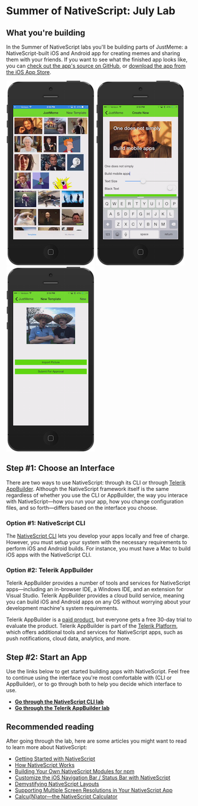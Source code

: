# Summer of NativeScript: July Lab

## What you're building

In the Summer of NativeScript labs you'll be building parts of JustMeme: a NativeScript-built iOS and Android app for creating memes and sharing them with your friends. If you want to see what the finished app looks like, you can [check out the app's source on GitHub](https://github.com/NativeScript/sample-JustMeme), or [download the app from the iOS App Store](https://itunes.apple.com/us/app/justmeme/id989340374?mt=8).

![](ss.png)
![](ss2.png)
![](ss3.png)

## Step #1: Choose an Interface

There are two ways to use NativeScript: through its CLI or through [Telerik AppBuilder](http://www.telerik.com/appbuilder). Although the NativeScript framework itself is the same regardless of whether you use the CLI or AppBuilder, the way you interace with NativeScript—how you run your app, how you change configuration files, and so forth—differs based on the interface you choose.

### Option #1: NativeScript CLI

The [NativeScript CLI](https://github.com/NativeScript/NativeScript-cli) lets you develop your apps locally and free of charge. However, you must setup your system with the necessary requirements to perform iOS and Android builds. For instance, you must have a Mac to build iOS apps with the NativeScript CLI.

### Option #2: Telerik AppBuilder

Telerik AppBuilder provides a number of tools and services for NativeScript apps—including an in-browser IDE, a Windows IDE, and an extension for Visual Studio. Telerik AppBuilder provides a cloud build service, meaning you can build iOS and Android apps on any OS without worrying about your development machine's system requirements.

Telerik AppBuilder is a [paid product](https://www.telerik.com/purchase/appbuilder), but everyone gets a free 30-day trial to evaluate the product. Telerik AppBuilder is part of the [Telerik Platform](http://www.telerik.com/platform), which offers additional tools and services for NativeScript apps, such as push notifications, cloud data, analytics, and more.

## Step #2: Start an App

Use the links below to get started building apps with NativeScript. Feel free to continue using the interface you're most comfortable with (CLI or AppBuilder), or to go through both to help you decide which interface to use.

* [**Go through the NativeScript CLI lab**](lab-cli.md)
* [**Go through the Telerik AppBuilder lab**](lab-appbuilder.md)

## Recommended reading

After going through the lab, here are some articles you might want to read to learn more about NativeScript:

* [Getting Started with NativeScript](http://developer.telerik.com/featured/getting-started-nativescript/)
* [How NativeScript Works](http://developer.telerik.com/featured/nativescript-works/)
* [Building Your Own NativeScript Modules for npm](http://developer.telerik.com/featured/building-your-own-nativescript-modules-for-npm/)
* [Customize the iOS Navigation Bar / Status Bar with NativeScript](http://developer.telerik.com/featured/customizing-ios-navigation-bar-status-bar-nativescript/)
* [Demystifying NativeScript Layouts](http://developer.telerik.com/featured/demystifying-nativescript-layouts/)
* [Supporting Multiple Screen Resolutions in Your NativeScript App](https://www.nativescript.org/blog/supporting-multiple-screen-resolutions-in-your-nativescript-app)
* [Calcu{N}ator—the NativeScript Calculator](https://www.nativescript.org/blog/calcunator-the-nativescript-calculator)